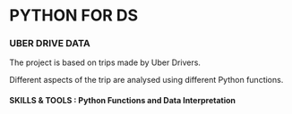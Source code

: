 # PYTHON FOR DS

### UBER DRIVE DATA

The project is based on trips made by Uber Drivers.

Different aspects of the trip are analysed using different Python functions.

#### SKILLS & TOOLS : Python Functions and Data Interpretation
